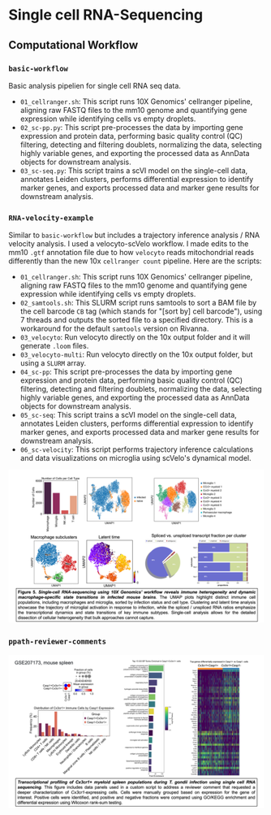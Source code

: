 # Single cell RNA-Sequencing

## Computational Workflow

### `basic-workflow`
Basic analysis pipelien for single cell RNA seq data.

- `01_cellranger.sh`: This script runs 10X Genomics' cellranger pipeline, aligning raw FASTQ files to the mm10 genome and quantifying gene expression while identifying cells vs empty droplets.
- `02_sc-pp.py`: This script pre-processes the data by importing gene expression and protein data, performing basic quality control (QC) filtering, detecting and filtering doublets, normalizing the data, selecting highly variable genes, and exporting the processed data as AnnData objects for downstream analysis.
- `03_sc-seq.py`: This script trains a scVI model on the single-cell data, annotates Leiden clusters, performs differential expression to identify marker genes, and exports processed data and marker gene results for downstream analysis.

### `RNA-velocity-example`
Similar to `basic-workflow` but includes a trajectory inference analysis / RNA velocity analysis. I used a velocyto-scVelo workflow. I made edits to the mm10 `.gtf` annotation file due to how `velocyto` reads mitochondrial reads differently than the new 10x `cellranger count` pipeline. Here are the scripts:

- `01_cellranger.sh`: This script runs 10X Genomics' cellranger pipeline, aligning raw FASTQ files to the mm10 genome and quantifying gene expression while identifying cells vs empty droplets.
- `02_samtools.sh`: This SLURM script runs samtools to sort a BAM file by the cell barcode `CB` tag (which stands for "[sort by] cell barcode"), using 7 threads and outputs the sorted file to a specified directory. This is a workaround for the default `samtools` version on Rivanna.
- `03_velocyto`: Run velocyto directly on the 10x output folder and it will generate `.loom` files.
- `03_velocyto-multi`: Run velocyto directly on the 10x output folder, but using a `SLURM` array.
- `04_sc-pp`: This script pre-processes the data by importing gene expression and protein data, performing basic quality control (QC) filtering, detecting and filtering doublets, normalizing the data, selecting highly variable genes, and exporting the processed data as AnnData objects for downstream analysis.
- `05_sc-seq`: This script trains a scVI model on the single-cell data, annotates Leiden clusters, performs differential expression to identify marker genes, and exports processed data and marker gene results for downstream analysis.
- `06_sc-velocity`: This script performs trajectory inference calculations and data visualizations on microglia using scVelo's dynamical model.

![Figure 5](../visualization/figures/sc-rna-seq.png)

### `ppath-reviewer-comments`
![Figure 6](../visualization/figures/ppath-reviewer-comments.png)


